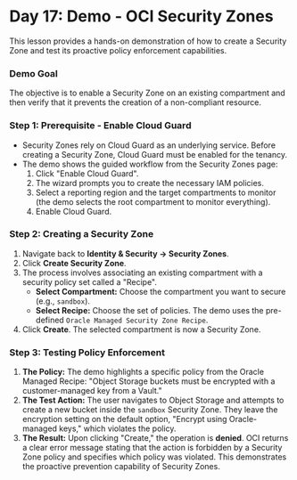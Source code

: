 # Day 17: Demo - OCI Security Zones

This lesson provides a hands-on demonstration of how to create a Security Zone and test its proactive policy enforcement capabilities.

### Demo Goal
The objective is to enable a Security Zone on an existing compartment and then verify that it prevents the creation of a non-compliant resource.

### Step 1: Prerequisite - Enable Cloud Guard
-   Security Zones rely on Cloud Guard as an underlying service. Before creating a Security Zone, Cloud Guard must be enabled for the tenancy.
-   The demo shows the guided workflow from the Security Zones page:
    1.  Click "Enable Cloud Guard".
    2.  The wizard prompts you to create the necessary IAM policies.
    3.  Select a reporting region and the target compartments to monitor (the demo selects the root compartment to monitor everything).
    4.  Enable Cloud Guard.

### Step 2: Creating a Security Zone
1.  Navigate back to **Identity & Security -> Security Zones**.
2.  Click **Create Security Zone**.
3.  The process involves associating an existing compartment with a security policy set called a "Recipe".
    -   **Select Compartment:** Choose the compartment you want to secure (e.g., `sandbox`).
    -   **Select Recipe:** Choose the set of policies. The demo uses the pre-defined `Oracle Managed Security Zone Recipe`.
4.  Click **Create**. The selected compartment is now a Security Zone.

### Step 3: Testing Policy Enforcement
1.  **The Policy:** The demo highlights a specific policy from the Oracle Managed Recipe: "Object Storage buckets must be encrypted with a customer-managed key from a Vault."
2.  **The Test Action:** The user navigates to Object Storage and attempts to create a new bucket inside the `sandbox` Security Zone. They leave the encryption setting on the default option, "Encrypt using Oracle-managed keys," which violates the policy.
3.  **The Result:** Upon clicking "Create," the operation is **denied**. OCI returns a clear error message stating that the action is forbidden by a Security Zone policy and specifies which policy was violated. This demonstrates the proactive prevention capability of Security Zones.
